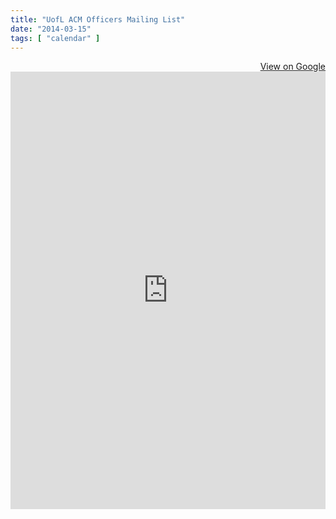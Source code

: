 ```yaml
---
title: "UofL ACM Officers Mailing List"
date: "2014-03-15"
tags: [ "calendar" ]
---
```


<div align="right"><a href="https://groups.google.com/forum/#!forum/uofl-acm-officers" target="_blank" title="View group on Google">View on Google</a></div>
<iframe id="forum_embed"
  src="https://groups.google.com/forum/embed/?place=forum/uofl-acm-officers&showsearch=false&showpopout=false&showtabs=true&hideforumtitle=true"
  scrolling="no"
  frameborder="0"
  width="100%"
  height="700">
</iframe>

